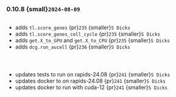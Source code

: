 ### 0.10.8 {small}`2024-08-09`

```{rubric} Features
```
* adds `tl.score_genes` {pr}`235` {smaller}`S Dicks`
* adds `tl.score_genes_cell_cycle` {pr}`235` {smaller}`S Dicks`
* adds `get.X_to_GPU` and `get.X_to_CPU` {pr}`235` {smaller}`S Dicks`
* adds `dcg.run_aucell` {pr}`236` {smaller}`S Dicks`


```{rubric} Performance
```

```{rubric} Bug fixes
```

```{rubric} Misc
```
* updates tests to run on rapids-24.08 {pr}`241` {smaller}`S Dicks`
* updates docker to on rapids-24.08 {pr}`241` {smaller}`S Dicks`
* updates docker to run with cuda-12 {pr}`241` {smaller}`S Dicks`
